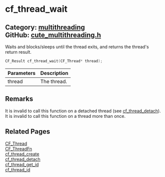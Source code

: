 [](../header.md ':include')

# cf_thread_wait

Category: [multithreading](https://github.com/RandyGaul/cute_framework/blob/master/docs/api_reference?id=multithreading)  
GitHub: [cute_multithreading.h](https://github.com/RandyGaul/cute_framework/blob/master/include/cute_multithreading.h)  
---

Waits and blocks/sleeps until the thread exits, and returns the thread's return result.

```cpp
CF_Result cf_thread_wait(CF_Thread* thread);
```

Parameters | Description
--- | ---
thread | The thread.

## Remarks

It is invalid to call this function on a detached thread (see [cf_thread_detach](https://github.com/RandyGaul/cute_framework/blob/master/docs/multithreading/cf_thread_detach.md)). It is invalid to
call this function on a thread more than once.

## Related Pages

[CF_Thread](https://github.com/RandyGaul/cute_framework/blob/master/docs/multithreading/cf_thread.md)  
[CF_ThreadFn](https://github.com/RandyGaul/cute_framework/blob/master/docs/multithreading/cf_threadfn.md)  
[cf_thread_create](https://github.com/RandyGaul/cute_framework/blob/master/docs/multithreading/cf_thread_create.md)  
[cf_thread_detach](https://github.com/RandyGaul/cute_framework/blob/master/docs/multithreading/cf_thread_detach.md)  
[cf_thread_get_id](https://github.com/RandyGaul/cute_framework/blob/master/docs/multithreading/cf_thread_get_id.md)  
[cf_thread_id](https://github.com/RandyGaul/cute_framework/blob/master/docs/multithreading/cf_thread_id.md)  
